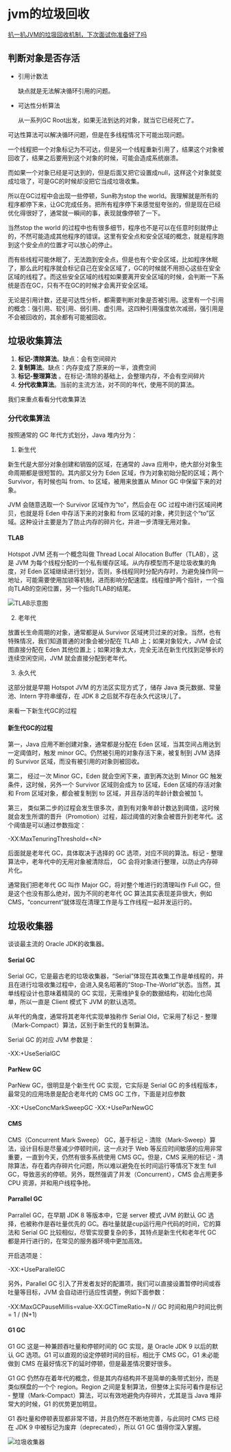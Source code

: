 # jvm的垃圾回收

[扒一扒JVM的垃圾回收机制，下次面试你准备好了吗](https://www.cnblogs.com/1024Community/p/honery.html)

## 判断对象是否存活

- 引用计数法

  缺点就是无法解决循环引用的问题。

- 可达性分析算法

  从一系列GC Root出发，如果无法到达的对象，就当它已经死亡了。

可达性算法可以解决循环问题，但是在多线程情况下可能出现问题。

一个线程把一个对象标记为不可达，但是另一个线程重新引用了，结果这个对象被回收了，结果之后要用到这个对象的时候，可能会造成系统崩溃。

而如果一个对象已经是可达到的，但是后面又把它设置成null，这样这个对象就变成垃圾了，可是GC的时候却没把它当成垃圾收集。

所以在GC过程中会出现一些停顿，Sun称为stop the world。我理解就是所有的程序都停下来，让GC完成任务。把所有程序停下来感觉挺夸张的，但是现在已经优化得很好了，通常就一瞬间的事，表现就像停顿了一下。

当然stop the world 的过程中也有很多细节，程序也不是可以在任意时刻就停止的，不然可能造成其他程序的错误。这里有安全点和安全区域的概念，就是程序跑到这个安全点的位置才可以放心的停止。

而有些线程可能休眠了，无法跑到安全点，但是也有个安全区域，比如程序休眠了，那么此时程序就会标记自己在安全区域了，GC的时候就不用担心这些在安全区域的线程了。而这些安全区域的线程如果要离开安全区域的时候，会判断一下系统是否在GC，只有不在GC的时候才会离开安全区域。

无论是引用计数，还是可达性分析，都需要判断对象是否被引用。这里有一个引用的概念：强引用、软引用、弱引用、虚引用。这四种引用强度依次减弱，强引用是不会被回收的，其余都有可能被回收。

## 垃圾收集算法

1. **标记-清除算法**。缺点：会有空间碎片
2. **复制算法**。缺点：内存变成了原来的一半，浪费空间
3. **标记-整理算法** 。在标记-清除的基础上，会整理内存，不会有空间碎片
4. **分代收集算法**。当前的主流方法，对不同的年代，使用不同的算法。

我们来重点看看分代收集算法

### 分代收集算法

按照通常的 GC 年代方式划分，Java 堆内分为：

1. 新生代

新生代是大部分对象创建和销毁的区域，在通常的 Java 应用中，绝大部分对象生命周期都是很短暂的。其内部又分为 Eden 区域，作为对象初始分配的区域；两个 Survivor，有时候也叫 from、to 区域，被用来放置从 Minor GC 中保留下来的对象。

JVM 会随意选取一个 Survivor 区域作为“to”，然后会在 GC 过程中进行区域间拷贝，也就是将 Eden 中存活下来的对象和 from 区域的对象，拷贝到这个“to”区域。这种设计主要是为了防止内存的碎片化，并进一步清理无用对象。

#### TLAB

Hotspot JVM 还有一个概念叫做 Thread Local Allocation Buffer（TLAB），这是 JVM 为每个线程分配的一个私有缓存区域。从内存模型而不是垃圾收集的角度，对 Eden 区域继续进行划分，否则，多线程同时分配内存时，为避免操作同一地址，可能需要使用加锁等机制，进而影响分配速度。线程维护两个指针，一个指向TLAB的空闲位置，另一个指向TLAB的结尾。

![TLAB示意图](H:\Adata\gitHubWorkspace\interviewQuestion\Java相关\jvm\image\TLAB.png)

2. 老年代

放置长生命周期的对象，通常都是从 Survivor 区域拷贝过来的对象。当然，也有特殊情况，我们知道普通的对象会被分配在 TLAB 上；如果对象较大，JVM 会试图直接分配在 Eden 其他位置上；如果对象太大，完全无法在新生代找到足够长的连续空闲空间，JVM 就会直接分配到老年代。

3. 永久代

这部分就是早期 Hotspot JVM 的方法区实现方式了，储存 Java 类元数据、常量池、Intern 字符串缓存，在 JDK 8 之后就不存在永久代这块儿了。

来看一下新生代GC的过程

#### 新生代GC的过程

第一，Java 应用不断创建对象，通常都是分配在 Eden 区域，当其空间占用达到一定阈值时，触发 minor GC。仍然被引用的对象存活下来，被复制到 JVM 选择的 Survivor 区域，而没有被引用的对象则被回收。

第二， 经过一次 Minor GC，Eden 就会空闲下来，直到再次达到 Minor GC 触发条件，这时候，另外一个 Survivor 区域则会成为 to 区域，Eden 区域的存活对象和 From 区域对象，都会被复制到 to 区域，并且存活的年龄计数会被加 1。

第三， 类似第二步的过程会发生很多次，直到有对象年龄计数达到阈值，这时候就会发生所谓的晋升（Promotion）过程，超过阈值的对象会被晋升到老年代。这个阈值是可以通过参数指定：

-XX:MaxTenuringThreshold=&lt;N>

后面就是老年代 GC，具体取决于选择的 GC 选项，对应不同的算法。标记 - 整理算法中，老年代中的无用对象被清除后， GC 会将对象进行整理，以防止内存碎片化。

通常我们把老年代 GC 叫作 Major GC，将对整个堆进行的清理叫作 Full GC，但是这个也没有那么绝对，因为不同的老年代 GC 算法其实表现差异很大，例如 CMS，“concurrent”就体现在清理工作是与工作线程一起并发运行的。

## 垃圾收集器

谈谈最主流的 Oracle JDK的收集器。

#### Serial GC

Serial GC，它是最古老的垃圾收集器，“Serial”体现在其收集工作是单线程的，并且在进行垃圾收集过程中，会进入臭名昭著的“Stop-The-World”状态。当然，其单线程设计也意味着精简的 GC 实现，无需维护复杂的数据结构，初始化也简单，所以一直是 Client 模式下 JVM 的默认选项。

从年代的角度，通常将其老年代实现单独称作 Serial Old，它采用了标记 - 整理（Mark-Compact）算法，区别于新生代的复制算法。

Serial GC 的对应 JVM 参数是：

-XX:+UseSerialGC

#### ParNew GC

ParNew GC，很明显是个新生代 GC 实现，它实际是 Serial GC 的多线程版本，最常见的应用场景是配合老年代的 CMS GC 工作，下面是对应参数

-XX:+UseConcMarkSweepGC -XX:+UseParNewGC

#### CMS

CMS（Concurrent Mark Sweep） GC，基于标记 - 清除（Mark-Sweep）算法，设计目标是尽量减少停顿时间，这一点对于 Web 等反应时间敏感的应用非常重要，一直到今天，仍然有很多系统使用 CMS GC。但是，CMS 采用的标记 - 清除算法，存在着内存碎片化问题，所以难以避免在长时间运行等情况下发生 full GC，导致恶劣的停顿。另外，既然强调了并发（Concurrent），CMS 会占用更多 CPU 资源，并和用户线程争抢。

#### Parrallel GC

Parrallel GC，在早期 JDK 8 等版本中，它是 server 模式 JVM 的默认 GC 选择，也被称作是吞吐量优先的 GC。吞吐量就是cup运行用户代码的时间，它的算法和 Serial GC 比较相似，尽管实现要复杂的多，其特点是新生代和老年代 GC 都是并行进行的，在常见的服务器环境中更加高效。

开启选项是：

-XX:+UseParallelGC

另外，Parallel GC 引入了开发者友好的配置项，我们可以直接设置暂停时间或吞吐量等目标，JVM 会自动进行适应性调整，例如下面参数：

-XX:MaxGCPauseMillis=value-XX:GCTimeRatio=N // GC 时间和用户时间比例 = 1 / (N+1)

#### G1 GC

G1 GC 这是一种兼顾吞吐量和停顿时间的 GC 实现，是 Oracle JDK 9 以后的默认 GC 选项。G1 可以直观的设定停顿时间的目标，相比于 CMS GC，G1 未必能做到 CMS 在最好情况下的延时停顿，但是最差情况要好很多。

G1 GC 仍然存在着年代的概念，但是其内存结构并不是简单的条带式划分，而是类似棋盘的一个个 region。Region 之间是复制算法，但整体上实际可看作是标记 - 整理（Mark-Compact）算法，可以有效地避免内存碎片，尤其是当 Java 堆非常大的时候，G1 的优势更加明显。

G1 吞吐量和停顿表现都非常不错，并且仍然在不断地完善，与此同时 CMS 已经在 JDK 9 中被标记为废弃（deprecated），所以 G1 GC 值得你深入掌握。

![垃圾收集器](H:\Adata\gitHubWorkspace\interviewQuestion\Java相关\jvm\image\垃圾收集器.png)







